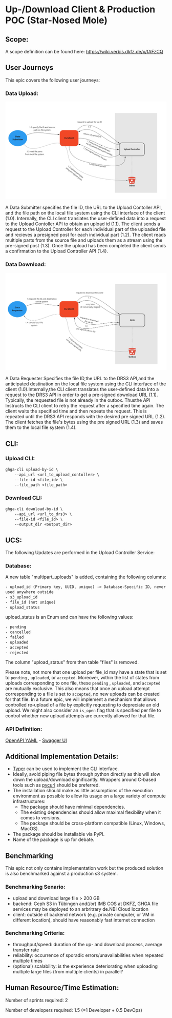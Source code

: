 # Up-/Download Client & Production POC (Star-Nosed Mole)

## Scope:
A scope definition can be found here: https://wiki.verbis.dkfz.de/x/fAFzCQ

## User Journeys

This epic covers the following user journeys:

### Data Upload:
![Data Upload](./images/multipart_data_upload.jpg)

A Data Submitter specifies the file ID, the URL to the Upload Contoller API, and the file path on the local file system using the CLI interface of the client (1.0). Internally, the CLI client translates the user-defined data into a request to the Upload Contoller API to obtain an upload id (1.1). The client sends a request to the Upload Controller for each individual part of the uploaded file and recieves a presigned post for each individual part (1.2). The client reads multiple parts from the source file and uploads them as a stream using the pre-signed post (1.3). Once the upload has been completed the client sends a confirmation to the Upload Controller API (1.4).


### Data Download:
![Data Download](./images/data_download.jpg)

A Data Requester Specifies the file ID,the URL to the DRS3 API,and the anticipated destination on the local file system using the CLI interface of the client (1.0).Internally,the CLI client translates the user-defined data Into a request to the DRS3 API in order to get a pre-signed download URL (1.1). Typically, the requested file is not already in the outbox. Thusthe API Instructs the CLI client to retry the request after a specified time again. The client waits the specified time and then repeats the request. This is repeated until the DRS3 API responds with the desired pre signed URL (1.2). The client fetches the file's bytes using the pre signed URL (1.3) and saves them to the local file system (1.4).



## CLI:

### Upload CLI:
```
ghga-cli upload-by-id \
    --api_url <url_to_upload_contoller> \
    --file-id <file_id> \
    --file_path <file_path>
```


### Download CLI:
```
ghga-cli download-by-id \
    --api_url <url_to_drs3> \
    --file-id <file_id> \
    --output_dir <output_dir>
```

## UCS:

The following Updates are performed in the Upload Controller Service:

### Database:

A new table "multipart_uploads" is added, containing the following columns:
```
- upload_id (Primary key, UUID, unique) -> Database-Specific ID, never used anywhere outside
- s3_upload_id
- file_id (not unique)
- upload_status
```

upload_status is an Enum and can have the following values:

```
- pending
- cancelled
- failed
- uploaded
- accepted
- rejected
```

The column "upload_status" from then table "files" is removed.

Please note, not more that one upload per file_id may have a state that is set to `pending` , `uploaded`, or `accepted`. Moreover, within the list of states from uploads corresponding to one file, these `pending` , `uploaded`, and `accepted` are mutually exclusive.
This also means that once an upload attempt corresponding to a file is set to `accepted`, no new uploads can be created for that file. In a future epic, we will implement a mechanism that allows controlled re-upload of a file by explicitly requesting to depreciate an old upload. We might also consider an `is_open` flag that is specified per file to control whether new upload attempts are currently allowed for that file.
### API Definition:

[OpenAPI YAML](./api_definitions/rest/ucs.yaml) - [Swagger UI](https://editor.swagger.io/?url=https://raw.githubusercontent.com/ghga-de/epic-docs/main/api_definitions/rest/ucs.yaml)

## Additional Implementation Details:

- [Typer](https://typer.tiangolo.com/) can be used to implement the CLI interface.
- Ideally, avoid piping file bytes through python directly as this will slow down the upload/download significantly. Wrappers around C-based tools such as [pycurl](http://pycurl.io/docs/latest/) should be preferred.
- The installation should make as little assumptions of the execution environment as possible to allow its usage on a large variety of compute infrastructures:
    - The package should have minimal dependencies.
    - The existing dependencies should allow maximal flexibility when it comes to versions.
    - The package should be cross-platform compatible (Linux, Windows, MacOS).
- The package should be installable via PyPI.
- Name of the package is up for debate.

## Benchmarking
This epic not only contains implementation work but the produced solution is also benchmarked against a production s3 system.

### Benchmarking Senario:
- upload and download large file > 200 GB
- backend: Ceph S3 in Tübingen and(/or) IMB COS at DKFZ, GHGA file services may be deployed to an arbritrary de.NBI Cloud location
- client: outside of backend network (e.g. private computer, or VM in different location), should have reasonably fast internet connection

### Benchmarking Criteria:
- throughput/speed: duration of the up- and download process, average transfer rate
- reliability: occurrence of sporadic errors/unavailabilities when repeated multiple times
- (optional) scalability: is the experience deteriorating when uploading multiple large files (from multiple clients) in parallel?


## Human Resource/Time Estimation:

Number of sprints required: 2

Number of developers required: 1.5 (=1 Developer + 0.5 DevOps)
